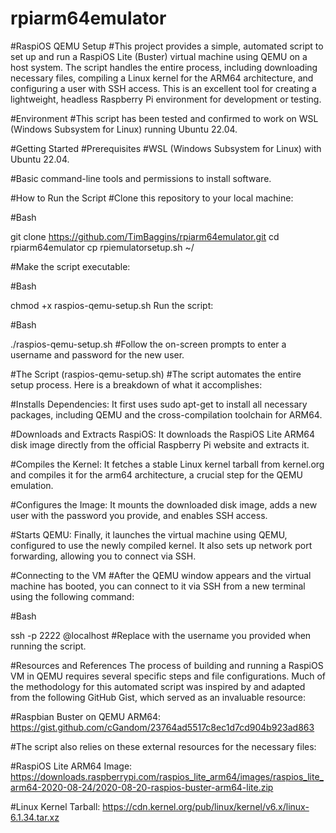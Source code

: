 # rpiarm64emulator
#RaspiOS QEMU Setup
#This project provides a simple, automated script to set up and run a RaspiOS Lite (Buster) virtual machine using QEMU on a host system. The script handles the entire process, including downloading necessary files, compiling a Linux kernel for the ARM64 architecture, and configuring a user with SSH access. This is an excellent tool for creating a lightweight, headless Raspberry Pi environment for development or testing.

#Environment
#This script has been tested and confirmed to work on WSL (Windows Subsystem for Linux) running Ubuntu 22.04.

#Getting Started
#Prerequisites
#WSL (Windows Subsystem for Linux) with Ubuntu 22.04.

#Basic command-line tools and permissions to install software.

#How to Run the Script
#Clone this repository to your local machine:

#Bash

git clone https://github.com/TimBaggins/rpiarm64emulator.git
cd rpiarm64emulator
cp rpiemulatorsetup.sh ~/

#Make the script executable:

#Bash

chmod +x raspios-qemu-setup.sh
Run the script:

#Bash

./raspios-qemu-setup.sh
#Follow the on-screen prompts to enter a username and password for the new user.

#The Script (raspios-qemu-setup.sh)
#The script automates the entire setup process. Here is a breakdown of what it accomplishes:

#Installs Dependencies: It first uses sudo apt-get to install all necessary packages, including QEMU and the cross-compilation toolchain for ARM64.

#Downloads and Extracts RaspiOS: It downloads the RaspiOS Lite ARM64 disk image directly from the official Raspberry Pi website and extracts it.

#Compiles the Kernel: It fetches a stable Linux kernel tarball from kernel.org and compiles it for the arm64 architecture, a crucial step for the QEMU emulation.

#Configures the Image: It mounts the downloaded disk image, adds a new user with the password you provide, and enables SSH access.

#Starts QEMU: Finally, it launches the virtual machine using QEMU, configured to use the newly compiled kernel. It also sets up network port forwarding, allowing you to connect via SSH.

#Connecting to the VM
#After the QEMU window appears and the virtual machine has booted, you can connect to it via SSH from a new terminal using the following command:

#Bash

ssh -p 2222 <username>@localhost
#Replace <username> with the username you provided when running the script.

#Resources and References
The process of building and running a RaspiOS VM in QEMU requires several specific steps and file configurations. Much of the methodology for this automated script was inspired by and adapted from the following GitHub Gist, which served as an invaluable resource:

#Raspbian Buster on QEMU ARM64: https://gist.github.com/cGandom/23764ad5517c8ec1d7cd904b923ad863

#The script also relies on these external resources for the necessary files:

#RaspiOS Lite ARM64 Image: https://downloads.raspberrypi.com/raspios_lite_arm64/images/raspios_lite_arm64-2020-08-24/2020-08-20-raspios-buster-arm64-lite.zip

#Linux Kernel Tarball: https://cdn.kernel.org/pub/linux/kernel/v6.x/linux-6.1.34.tar.xz
